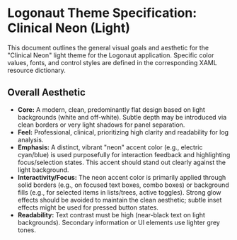 # Logonaut Theme Specification: Clinical Neon (Light)

This document outlines the general visual goals and aesthetic for the "Clinical Neon" light theme for the Logonaut application. Specific color values, fonts, and control styles are defined in the corresponding XAML resource dictionary.

## Overall Aesthetic

*   **Core:** A modern, clean, predominantly flat design based on light backgrounds (white and off-white). Subtle depth may be introduced via clean borders or very light shadows for panel separation.
*   **Feel:** Professional, clinical, prioritizing high clarity and readability for log analysis.
*   **Emphasis:** A distinct, vibrant "neon" accent color (e.g., electric cyan/blue) is used purposefully for interaction feedback and highlighting focus/selection states. This accent should stand out clearly against the light background.
*   **Interactivity/Focus:** The neon accent color is primarily applied through solid borders (e.g., on focused text boxes, combo boxes) or background fills (e.g., for selected items in lists/trees, active toggles). Strong glow effects should be avoided to maintain the clean aesthetic; subtle inset effects might be used for pressed button states.
*   **Readability:** Text contrast must be high (near-black text on light backgrounds). Secondary information or UI elements use lighter grey tones.